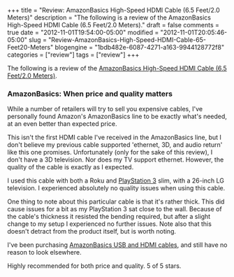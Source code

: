 +++
title = "Review: AmazonBasics High-Speed HDMI Cable (6.5 Feet/2.0 Meters)"
description = "The following is a review of the AmazonBasics High-Speed HDMI Cable (6.5 Feet/2.0 Meters)."
draft = false
comments = true
date = "2012-11-01T19:54:00-05:00"
modified = "2012-11-01T20:05:46-05:00"
slug = "Review-AmazonBasics-High-Speed-HDMI-Cable-65-Feet20-Meters"
blogengine = "1bdb482e-6087-4271-a163-9944128772f8"
categories = ["review"]
tags = ["review"]
+++

<div class="note">
<p>The following is a review of the <a rel="external" href="http://www.amazon.com/gp/product/B008JR72SO?tag=strivinglifen-20">AmazonBasics High-Speed HDMI Cable (6.5 Feet/2.0 Meters)</a>.</p>
</div>
<h3>AmazonBasics: When price and quality matters</h3>
<p>While a number of retailers will try to sell you expensive cables, I've personally found Amazon's AmazonBasics line to be exactly what's needed, at an even better than expected price.</p>
<p>This isn't the first HDMI cable I've received in the AmazonBasics line, but I don't believe my previous cable supported 'ethernet, 3D, and audio return' like this one promises. Unfortunately (only for the sake of this review), I don't have a 3D television. Nor does my TV support ethernet. However, the quality of the cable is exactly as I expected.</p>
<p>I used this cable with both a Roku and <a rel="external" href="http://www.amazon.com/gp/product/B003VUO6LU?tag=strivinglifen-20">PlayStation 3</a> slim, with a 26-inch LG television. I experienced absolutely no quality issues when using this cable.</p>
<p>One thing to note about this particular cable is that it's rather thick. This did cause issues for a bit as my PlayStation 3 sat close to the wall. Because of the cable's thickness it resisted the bending required, but after a slight change to my setup I experienced no further issues.&nbsp;Note also that this doesn't detract from the product itself, but is worth noting.</p>
<p>I've been purchasing <a rel="external" href="http://www.amazon.com/s/ref=bl_sr_electronics?_encoding=UTF8&amp;field-brandtextbin=AmazonBasics&amp;node=172282&amp;tag=strivinglifen-20">AmazonBasics USB and HDMI cables</a>, and still have no reason to look elsewhere.</p>
<p>Highly recommended for both price and quality. 5 of 5 stars.</p>
